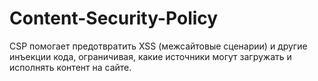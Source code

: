 # Content-Security-Policy
CSP помогает предотвратить XSS (межсайтовые сценарии) и другие инъекции кода, ограничивая, какие источники могут загружать и исполнять контент на сайте.
